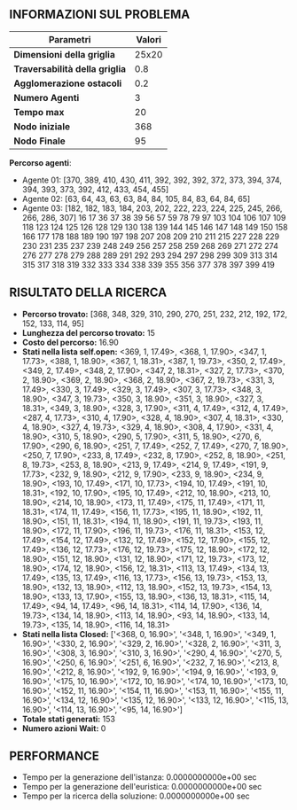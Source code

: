 ## INFORMAZIONI SUL PROBLEMA
| **Parametri** | Valori |
| --- | --- |
| **Dimensioni della griglia** | 25x20 |
| **Traversabilità della griglia** | 0.8 |
| **Agglomerazione ostacoli** | 0.2 |
| **Numero Agenti** | 3 |
| **Tempo max** | 20 |
| **Nodo iniziale** | 368 |
| **Nodo Finale** | 95 |

 **Percorso agenti**:
- Agente 01: [370, 389, 410, 430, 411, 392, 392, 392, 372, 373, 394, 374, 394, 393, 373, 392, 412, 433, 454, 455]
- Agente 02: [63, 64, 43, 63, 63, 84, 84, 105, 84, 83, 64, 84, 65]
- Agente 03: [182, 182, 183, 184, 203, 202, 222, 223, 224, 225, 245, 266, 266, 286, 307]
16 17 36 37 38 39 56 57 59 78 79 97 103 104 106 107 109 118 123 124 125 126 128 129 130 138 139 144 145 146 147 148 149 150 158 166 177 178 188 189 190 197 198 207 208 209 210 211 215 227 228 229 230 231 235 237 239 248 249 256 257 258 259 268 269 271 272 274 276 277 278 279 288 289 291 292 293 294 297 298 299 309 313 314 315 317 318 319 332 333 334 338 339 355 356 377 378 397 399 419 
<!-- ************************** -->
## RISULTATO DELLA RICERCA
  * **Percorso trovato:** [368, 348, 329, 310, 290, 270, 251, 232, 212, 192, 172, 152, 133, 114, 95]
  * **Lunghezza del percorso trovato:** 15
  * **Costo del percorso:**  16.90
  * **Stati nella lista self.open:** <369, 1,  17.49>, <368, 1,  17.90>, <347, 1,  17.73>, <388, 1,  18.90>, <367, 1,  18.31>, <387, 1,  19.73>, <350, 2,  17.49>, <349, 2,  17.49>, <348, 2,  17.90>, <347, 2,  18.31>, <327, 2,  17.73>, <370, 2,  18.90>, <369, 2,  18.90>, <368, 2,  18.90>, <367, 2,  19.73>, <331, 3,  17.49>, <330, 3,  17.49>, <329, 3,  17.49>, <307, 3,  17.73>, <348, 3,  18.90>, <347, 3,  19.73>, <350, 3,  18.90>, <351, 3,  18.90>, <327, 3,  18.31>, <349, 3,  18.90>, <328, 3,  17.90>, <311, 4,  17.49>, <312, 4,  17.49>, <287, 4,  17.73>, <310, 4,  17.90>, <328, 4,  18.90>, <307, 4,  18.31>, <330, 4,  18.90>, <327, 4,  19.73>, <329, 4,  18.90>, <308, 4,  17.90>, <331, 4,  18.90>, <310, 5,  18.90>, <290, 5,  17.90>, <311, 5,  18.90>, <270, 6,  17.90>, <290, 6,  18.90>, <251, 7,  17.49>, <252, 7,  17.49>, <270, 7,  18.90>, <250, 7,  17.90>, <233, 8,  17.49>, <232, 8,  17.90>, <252, 8,  18.90>, <251, 8,  19.73>, <253, 8,  18.90>, <213, 9,  17.49>, <214, 9,  17.49>, <191, 9,  17.73>, <232, 9,  18.90>, <212, 9,  17.90>, <233, 9,  18.90>, <234, 9,  18.90>, <193, 10,  17.49>, <171, 10,  17.73>, <194, 10,  17.49>, <191, 10,  18.31>, <192, 10,  17.90>, <195, 10,  17.49>, <212, 10,  18.90>, <213, 10,  18.90>, <214, 10,  18.90>, <173, 11,  17.49>, <175, 11,  17.49>, <171, 11,  18.31>, <174, 11,  17.49>, <156, 11,  17.73>, <195, 11,  18.90>, <192, 11,  18.90>, <151, 11,  18.31>, <194, 11,  18.90>, <191, 11,  19.73>, <193, 11,  18.90>, <172, 11,  17.90>, <196, 11,  19.73>, <176, 11,  18.31>, <153, 12,  17.49>, <154, 12,  17.49>, <132, 12,  17.49>, <152, 12,  17.90>, <155, 12,  17.49>, <136, 12,  17.73>, <176, 12,  19.73>, <175, 12,  18.90>, <172, 12,  18.90>, <151, 12,  18.90>, <131, 12,  18.90>, <171, 12,  19.73>, <173, 12,  18.90>, <174, 12,  18.90>, <156, 12,  18.31>, <113, 13,  17.49>, <134, 13,  17.49>, <135, 13,  17.49>, <116, 13,  17.73>, <156, 13,  19.73>, <153, 13,  18.90>, <132, 13,  18.90>, <112, 13,  18.90>, <152, 13,  19.73>, <154, 13,  18.90>, <133, 13,  17.90>, <155, 13,  18.90>, <136, 13,  18.31>, <115, 14,  17.49>, <94, 14,  17.49>, <96, 14,  18.31>, <114, 14,  17.90>, <136, 14,  19.73>, <134, 14,  18.90>, <113, 14,  18.90>, <93, 14,  18.90>, <133, 14,  19.73>, <135, 14,  18.90>, <116, 14,  18.31>
  * **Stati nella lista Closed:** ['<368, 0, 16.90>', '<348, 1, 16.90>', '<349, 1, 16.90>', '<330, 2, 16.90>', '<329, 2, 16.90>', '<328, 2, 16.90>', '<311, 3, 16.90>', '<308, 3, 16.90>', '<310, 3, 16.90>', '<290, 4, 16.90>', '<270, 5, 16.90>', '<250, 6, 16.90>', '<251, 6, 16.90>', '<232, 7, 16.90>', '<213, 8, 16.90>', '<212, 8, 16.90>', '<192, 9, 16.90>', '<194, 9, 16.90>', '<193, 9, 16.90>', '<175, 10, 16.90>', '<172, 10, 16.90>', '<174, 10, 16.90>', '<173, 10, 16.90>', '<152, 11, 16.90>', '<154, 11, 16.90>', '<153, 11, 16.90>', '<155, 11, 16.90>', '<134, 12, 16.90>', '<135, 12, 16.90>', '<133, 12, 16.90>', '<115, 13, 16.90>', '<114, 13, 16.90>', '<95, 14, 16.90>']
  * **Totale stati generati:** 153
  * **Numero azioni Wait:** 0

<!-- ************************** -->
## PERFORMANCE
* Tempo per la generazione dell'istanza: 0.0000000000e+00 sec
* Tempo per la generazione dell'euristica: 0.0000000000e+00 sec
* Tempo per la ricerca della soluzione: 0.0000000000e+00 sec
